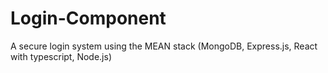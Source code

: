 # Login-Component
A secure login system using the MEAN stack (MongoDB, Express.js, React with typescript, Node.js)
